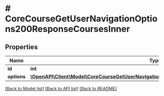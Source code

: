 # # CoreCourseGetUserNavigationOptions200ResponseCoursesInner

## Properties

Name | Type | Description | Notes
------------ | ------------- | ------------- | -------------
**id** | **int** | Course id | [optional]
**options** | [**\OpenAPI\Client\Model\CoreCourseGetUserNavigationOptions200ResponseCoursesInnerOptionsInner[]**](CoreCourseGetUserNavigationOptions200ResponseCoursesInnerOptionsInner.md) |  | [optional]

[[Back to Model list]](../../README.md#models) [[Back to API list]](../../README.md#endpoints) [[Back to README]](../../README.md)
